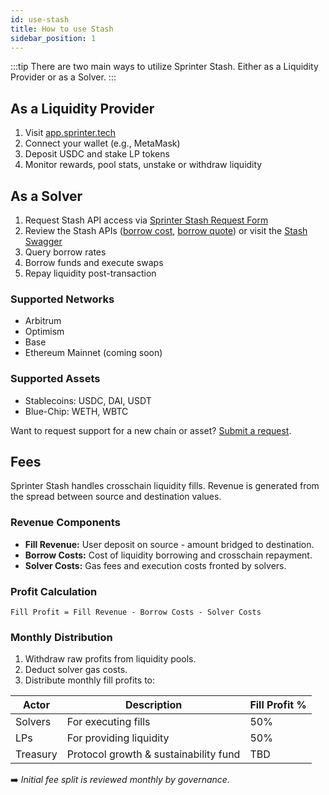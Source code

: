 ```yaml
---
id: use-stash
title: How to use Stash
sidebar_position: 1
---
```


:::tip
There are two main ways to utilize Sprinter Stash. Either as a Liquidity Provider or as a Solver.
:::

## As a Liquidity Provider

1. Visit [app.sprinter.tech](https://app.sprinter.tech)
2. Connect your wallet (e.g., MetaMask)
3. Deposit USDC and stake LP tokens
4. Monitor rewards, pool stats, unstake or withdraw liquidity

## As a Solver

1. Request Stash API access via [Sprinter Stash Request Form](https://forms.gle/kgpcQK722Ley2gke7)
2. Review the Stash APIs ([borrow cost](borrow-cost-api), [borrow quote](borrow-quote-api)) or visit the [Stash Swagger](https://api.test.sprinter.buildwithsygma.com/swagger/index.html#/Liquidity/get_liquidity_protocol__protocol__deposit__txHash__request)
3. Query borrow rates
4. Borrow funds and execute swaps
5. Repay liquidity post-transaction

### Supported Networks

- Arbitrum 
- Optimism
- Base
- Ethereum Mainnet (coming soon)

### Supported Assets

- Stablecoins: USDC, DAI, USDT
- Blue-Chip: WETH, WBTC

Want to request support for a new chain or asset? [Submit a request](https://forms.gle/an5vZrmyDkyYR8Ni7).



## Fees

Sprinter Stash handles crosschain liquidity fills. Revenue is generated from the spread between source and destination values.

### Revenue Components

- **Fill Revenue:** User deposit on source - amount bridged to destination.
- **Borrow Costs:** Cost of liquidity borrowing and crosschain repayment.
- **Solver Costs:** Gas fees and execution costs fronted by solvers.

### Profit Calculation

```
Fill Profit = Fill Revenue - Borrow Costs - Solver Costs
```

### Monthly Distribution

1. Withdraw raw profits from liquidity pools.
2. Deduct solver gas costs.
3. Distribute monthly fill profits to:

| Actor    | Description                           | Fill Profit % |
| -------- | ------------------------------------- | ------------- |
| Solvers  | For executing fills                   | 50%           |
| LPs      | For providing liquidity               | 50%           |
| Treasury | Protocol growth & sustainability fund | TBD           |

➡️ _Initial fee split is reviewed monthly by governance._